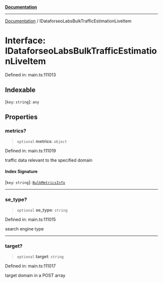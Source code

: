 [**Documentation**](../README.md)

***

[Documentation](../README.md) / IDataforseoLabsBulkTrafficEstimationLiveItem

# Interface: IDataforseoLabsBulkTrafficEstimationLiveItem

Defined in: main.ts:111013

## Indexable

\[`key`: `string`\]: `any`

## Properties

### metrics?

> `optional` **metrics**: `object`

Defined in: main.ts:111019

traffic data relevant to the specified domain

#### Index Signature

\[`key`: `string`\]: [`BulkMetricsInfo`](../classes/BulkMetricsInfo.md)

***

### se\_type?

> `optional` **se\_type**: `string`

Defined in: main.ts:111015

search engine type

***

### target?

> `optional` **target**: `string`

Defined in: main.ts:111017

target domain in a POST array
